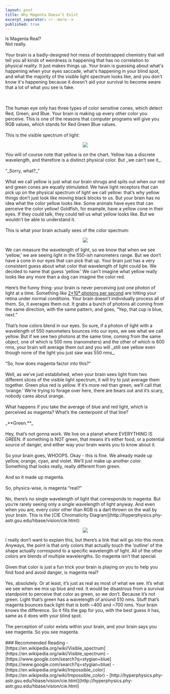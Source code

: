 ```yaml
---
layout: post
title: Why Magenta Doesn’t Exist
excerpt_separator: <!--more-->
published: true
---
```

Is Magenta Real?<br/>
Not really.
<br/>
<br/>
Your brain is a badly-designed hot mess of bootstrapped chemistry that will tell you all kinds of weirdness is happening that has no correlation to physical reality. It just makes things up. Your brain is guessing about what's happening when your eyes saccade, what's happening in your blind spot, and what the majority of the visible light spectrum looks like, and you don't know it's happening because it doesn't aid your survival to become aware that a lot of what you see is fake.
<!--more-->
<br/>
<br/>
The human eye only has three types of color sensitive cones, which detect Red, Green, and Blue. Your brain is making up every other color you perceive. This is one of the reasons that computer programs will give you RGB values, which stands for Red Green Blue values.
<br/>
<br/>
This is the visible spectrum of light:
<p align="center">
  <img src="https://awesometech10.github.io/images/light-spectrum.png"/>
</p>
You will of course note that yellow is on the chart. Yellow has a discrete wavelength, and therefore is a distinct physical color. But _we can’t see it_.
<br/>
<br/>
“_Sorry, what?_”
<br/>
<br/>
What we call yellow is just what our brain shrugs and spits out when our red and green cones are equally stimulated. We have light receptors that can pick up on the physical spectrum of light we call yellow: that’s why yellow things don’t just look like moving black blocks to us. But your brain has no idea what the color yellow looks like.
Some animals have eyes that can perceive the color yellow! Goldfish, for example, have a yellow cone in their eyes. If they could talk, they could tell us what yellow looks like. But we wouldn’t be able to understand it.
<br/>
<br/>
This is what your brain actually sees of the color spectrum:
<p align="center">
  <img src="https://awesometech10.github.io/images/light-spectrum-can-see.png"/>
</p>
We can measure the wavelength of light, so we know that when we see ‘yellow,’ we are seeing light in the 550-ish nanometers range. But we don’t have a cone in our eyes that can pick that up. Your brain just has a very consistent guess about what color that wavelength of light could be. We decided to name that guess ‘yellow.’ We can’t imagine what yellow really looks like any more than a dog can imagine the color red.
<br/>
<br/>
Here’s the funny thing: your brain is never perceiving just one photon of light at a time. Something like <ins>2*10⁸ photons per second</ins> are hitting your retina under normal conditions. Your brain doesn’t individually process all of them. So, it averages them out. It grabs a bunch of photons all coming from the same direction, with the same pattern, and goes, “Yep, that cup is blue, next.”
<br/>
<br/>
That’s how colors blend in our eyes. So sure, if a photon of light with a wavelength of 550 nanometers bounces into our eyes, we see what we call yellow. But if we see two photons at the same time, coming from the same object, one of which is 500 nms (nanometers) and the other of which is 600 nms, your brain will average them out and you will _still see yellow even though none of the light you just saw was 550 nms_.
<br/>
<br/>
“So, how does magenta factor into this?”
<br/>
<br/>
Well, as we’ve just established, when your brain sees light from two different slices of the visible light spectrum, it will try to just average them together. Green plus red is yellow. If it’s more red than green, we’ll call that ‘orange.’ We’re trying to forage over here, there are bears out and it’s scary, nobody cares about orange.
<br/>
<br/>
What happens if you take the average of blue and red light, which is perceived as magenta? What’s the centerpoint of that line?
<br/>
<br/>
_**Green.**_
<br/>
<br/>
Hey, that’s not gonna work. We live on a planet where EVERYTHING IS GREEN. If something is NOT green, that means it’s either food, or a potential source of danger, and either way your brain wants you to know about it.
<br/>
<br/>
So your brain goes, WHOOPS. Okay - this is fine. We already made up yellow, orange, cyan, and violet. We’ll just make up another color. Something that looks really, really different from green.
<br/>
<br/>
And so it made up magenta.
<br/>
<br/>
So, physics-wise, is magenta “real?”
<br/>
<br/>
No, there’s no single wavelength of light that corresponds to magenta. But you’re rarely seeing only a single wavelength of light anyway. And even when you are, every color other than RGB is a dart thrown on the wall by your brain. This is the [CIE Chromaticity Diagram](http://hyperphysics.phy-astr.gsu.edu/hbase/vision/cie.html):
<p align="center">
  <img src="https://awesometech10.github.io/images/cie-chromaticity-diagram.png"/>
</p>
I really don’t want to explain this, but there’s a link that will go into this more. Anyways, the point is that only colors that actually touch the ‘outline’ of the shape actually correspond to a specific wavelength of light. All of the other colors are blends of multiple wavelengths. So magenta isn’t that special.
<br/>
<br/>
Given that color is just a fun trick your brain is playing on you to help you find food and avoid danger, is magenta real?
<br/>
<br/>
Yes, absolutely. Or at least, it’s just as real as most of what we see. It’s what we see when we mix up blue and red. It would be disastrous from a survival standpoint to perceive that color as green, so we don’t. Because it’s not green. Light that’s green has a wavelength of around 510 nms. Stuff that’s magenta bounces back light that is both ~400 and ~700 nms. Your brain  knows the difference. So it fills the gap for you, with the best guess it has, same as it does with your blind spot.
<br/>
<br/>
The perception of color exists within your brain, and your brain says you see magenta. So you see magenta.
<br/>
<br/>
### Recommended Reading
- [https://en.wikipedia.org/wiki/Visible_spectrum](https://en.wikipedia.org/wiki/Visible_spectrum)
- [https://www.google.com/search?q=stygian+blue](https://www.google.com/search?q=stygian+blue)
- [https://en.wikipedia.org/wiki/Impossible_color](https://en.wikipedia.org/wiki/Impossible_color)
- [http://hyperphysics.phy-astr.gsu.edu/hbase/vision/cie.html](http://hyperphysics.phy-astr.gsu.edu/hbase/vision/cie.html)



